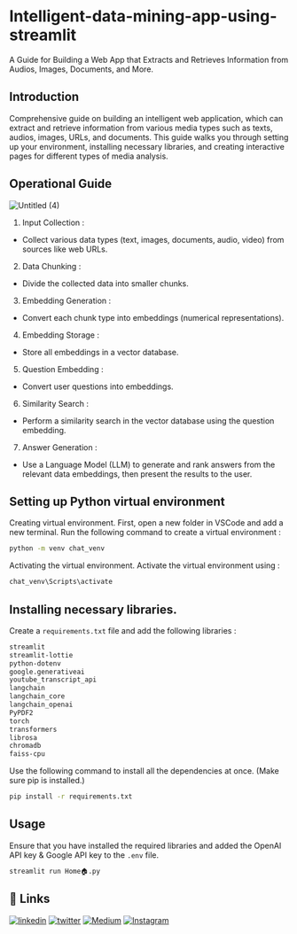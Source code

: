 
# Intelligent-data-mining-app-using-streamlit

A Guide for Building a Web App that Extracts and Retrieves Information from Audios, Images, Documents, and More.


## Introduction
Comprehensive guide on building an intelligent web application, which can extract and retrieve information from various media types such as texts, audios, images, URLs, and documents. This guide walks you through setting up your environment, installing necessary libraries, and creating interactive pages for different types of media analysis.


## Operational Guide

![Untitled (4)](https://github.com/Soorya-Narayan/Intelligent-data-mining-app-using-streamlit/assets/118114664/16d542c2-dd7c-416a-93f5-cc85ce774328)

1. Input Collection :

- Collect various data types (text, images, documents, audio, video) from sources like web URLs.
2. Data Chunking :

- Divide the collected data into smaller chunks.
3. Embedding Generation :

- Convert each chunk type into embeddings (numerical representations).
4. Embedding Storage :

- Store all embeddings in a vector database.
5. Question Embedding :

- Convert user questions into embeddings.
6. Similarity Search :

- Perform a similarity search in the vector database using the question embedding.
7. Answer Generation :

- Use a Language Model (LLM) to generate and rank answers from the relevant data embeddings, then present the results to the user.
## Setting up Python virtual environment
Creating virtual environment.
First, open a new folder in VSCode and add a new terminal. Run the following command to create a virtual environment :

```bash
python -m venv chat_venv
```
Activating the virtual environment.
Activate the virtual environment using :
```bash
chat_venv\Scripts\activate
```
## Installing necessary libraries.
Create a ```requirements.txt``` file and add the following libraries :

```txt
streamlit
streamlit-lottie
python-dotenv
google.generativeai
youtube_transcript_api
langchain
langchain_core
langchain_openai
PyPDF2
torch
transformers
librosa
chromadb
faiss-cpu
```

Use the following command to install all the dependencies at once.
(Make sure pip is installed.)
```bash
pip install -r requirements.txt
```
## Usage

Ensure that you have installed the required libraries and added the OpenAI API key & Google API key to the ```.env``` file.
```bash
streamlit run Home🏠.py
```


## 🔗 Links

[![linkedin](https://img.shields.io/badge/linkedin-0A66C2?style=for-the-badge&logo=linkedin&logoColor=white)](www.linkedin.com/in/sooryanarayan)
[![twitter](https://img.shields.io/badge/twitter-1DA1F2?style=for-the-badge&logo=twitter&logoColor=white)](https://x.com/knowsoorya)
[![Medium](https://img.shields.io/badge/Medium-12100E?style=for-the-badge&logo=medium&logoColor=white)](https://medium.com/@sooryah)
[![Instagram](https://img.shields.io/badge/Instagram-%23E4405F.svg?style=for-the-badge&logo=Instagram&logoColor=white)](https://www.instagram.com/sooryeahhh/)

